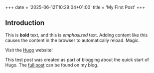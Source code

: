 +++
date = '2025-06-12T10:29:04+01:00'
title = 'My First Post'
+++
## Introduction

This is **bold** text, and this is *emphasized* text.  Adding content like this causes the content in the browser to automatically reload. Magic.

Visit the [Hugo](https://gohugo.io) website!

This test post was created as part of blogging about the quick start of Hugo. The [full post](https://richardfawcett.net/2025/06/12/static-site-generation-in-2025-hugo) can be found on my blog.
